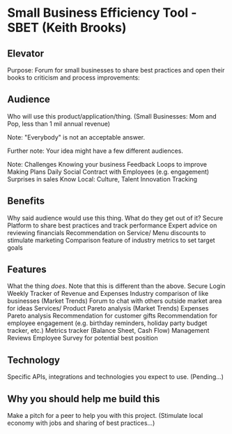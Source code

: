 # Small Business Efficiency Tool - SBET (Keith Brooks)

## Elevator

Purpose: Forum for small businesses to share best practices and open their books to criticism and process improvements:

## Audience

Who will use this product/application/thing. (Small Businesses: Mom and Pop, less than 1 mil annual revenue)

Note: "Everybody" is not an acceptable answer.

Further note: Your idea might have a few different audiences.

Note: Challenges
Knowing your business
Feedback Loops to improve
Making Plans Daily
Social Contract with Employees (e.g. engagement)
Surprises in sales
Know Local: Culture, Talent
Innovation Tracking

## Benefits

Why said audience would use this thing. What do they get out of it?
Secure Platform to share best practices and track performance
Expert advice on reviewing financials
Recommendation on Service/ Menu discounts to stimulate marketing
Comparison feature of industry metrics to set target goals

## Features

What the thing _does_. Note that this is different than the above.
Secure Login
Weekly Tracker of Revenue and Expenses
Industry comparison of like businesses (Market Trends)
Forum to chat with others outside market area for ideas
Services/ Product Pareto analysis (Market Trends)
Expenses Pareto analysis
Recommendation for customer gifts
Recommendation for employee engagement (e.g. birthday reminders, holiday party budget tracker, etc.)
Metrics tracker (Balance Sheet, Cash Flow)
Management Reviews
Employee Survey for potential best position

## Technology

Specific APIs, integrations and technologies you expect to use. (Pending...)

## Why you should help me build this

Make a pitch for a peer to help you with this project. (Stimulate local economy with jobs and sharing of best practices...)

